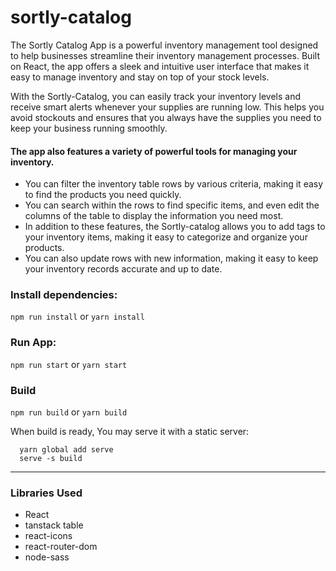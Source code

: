 # sortly-catalog

The Sortly Catalog App is a powerful inventory management tool designed to help businesses streamline their inventory management processes. Built on React, the app offers a sleek and intuitive user interface that makes it easy to manage inventory and stay on top of your stock levels.

With the Sortly-Catalog, you can easily track your inventory levels and receive smart alerts whenever your supplies are running low. This helps you avoid stockouts and ensures that you always have the supplies you need to keep your business running smoothly.

#### The app also features a variety of powerful tools for managing your inventory.

- You can filter the inventory table rows by various criteria, making it easy to find the products you need quickly.
- You can search within the rows to find specific items, and even edit the columns of the table to display the information you need most.
- In addition to these features, the Sortly-catalog allows you to add tags to your inventory items, making it easy to categorize and organize your products. 
- You can also update rows with new information, making it easy to keep your inventory records accurate and up to date.


### Install dependencies:
```npm run install```
or
```yarn install```

### Run App:
```npm run start```
or
```yarn start```

### Build
```npm run build```
or
```yarn build```

When build is ready, You may serve it with a static server:
```
  yarn global add serve
  serve -s build
```

---
### Libraries Used
- React
- tanstack table
- react-icons
- react-router-dom
- node-sass
